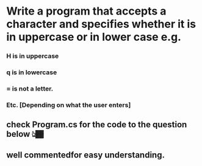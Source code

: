 # Write a program that accepts a character and specifies whether it is in uppercase or in lower case e.g.
### H is in uppercase
### q is in lowercase
### = is not a letter.
### Etc. [Depending on what the user enters]

## check Program.cs for the code to the question below 👆🏾
## well commentedfor easy understanding.
